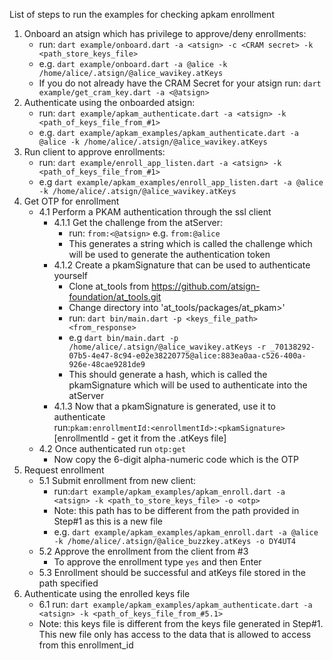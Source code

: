 List of steps to run the examples for checking apkam enrollment

1. Onboard an atsign which has privilege to approve/deny enrollments:<br>
   - run: `dart example/onboard.dart -a <atsign> -c <CRAM secret> -k <path_store_keys_file>`<br>
   - e.g. `dart example/onboard.dart -a @alice -k /home/alice/.atsign/@alice_wavikey.atKeys`<br/>
   - If you do not already have the CRAM Secret for your atsign
     run: `dart example/get_cram_key.dart -a <@atsign>`
2. Authenticate using the onboarded atsign:<br>
   - run: `dart example/apkam_authenticate.dart -a <atsign> -k <path_of_keys_file_from_#1>`<br>
   - e.g. `dart example/apkam_examples/apkam_authenticate.dart -a @alice -k /home/alice/.atsign/@alice_wavikey.atKeys`
3. Run client to approve enrollments:<br>
   - run: `dart example/enroll_app_listen.dart -a <atsign> -k <path_of_keys_file_from_#1>`<br>
   - e.g `dart example/apkam_examples/enroll_app_listen.dart -a @alice -k /home/alice/.atsign/@alice_wavikey.atKeys`
4. Get OTP for enrollment
    - 4.1 Perform a PKAM authentication through the ssl client
      - 4.1.1 Get the challenge from the atServer:<br>
        - run: `from:<@atsign>` e.g. `from:@alice` <br>
        - This generates a string which is called the challenge which will be used to generate the authentication token<br>
      - 4.1.2 Create a pkamSignature that can be used to authenticate yourself<br>
        - Clone at_tools from https://github.com/atsign-foundation/at_tools.git
        - Change directory into 'at_tools/packages/at_pkam>'<br>
        - run: `dart bin/main.dart -p <keys_file_path> <from_response>`<br>
        - e.g `dart bin/main.dart -p /home/alice/.atsign/@alice_wavikey.atKeys -r _70138292-07b5-4e47-8c94-e02e38220775@alice:883ea0aa-c526-400a-926e-48cae9281de9`<br>
        - This should generate a hash, which is called the pkamSignature which will be used to authenticate into the atServer<br>
      - 4.1.3 Now that a pkamSignature is generated, use it to authenticate<br>
        run:`pkam:enrollmentId:<enrollmentId>:<pkamSignature>` [enrollmentId - get it from the .atKeys file]<br>
    - 4.2 Once authenticated run `otp:get`<br>
      - Now copy the 6-digit alpha-numeric code which is the OTP
5. Request enrollment
    - 5.1 Submit enrollment from new client:<br>
      - run:`dart example/apkam_examples/apkam_enroll.dart -a <atsign> -k <path_to_store_keys_file> -o <otp>`<br>
      - Note: this path has to be different from the path provided in Step#1 as this is a new file
      - e.g. `dart example/apkam_examples/apkam_enroll.dart -a @alice -k /home/alice/.atsign/@alice_buzzkey.atKeys -o DY4UT4`<br>
    - 5.2 Approve the enrollment from the client from #3<br>
      - To approve the enrollment type `yes` and then Enter
    - 5.3 Enrollment should be successful and atKeys file stored in the path specified
6. Authenticate using the enrolled keys file<br>
    - 6.1 run: `dart example/apkam_examples/apkam_authenticate.dart -a <atsign> -k <path_of_keys_file_from_#5.1>`
    - Note: this keys file is different from the keys file generated in Step#1. This new file only has access to the data that is allowed to access from this enrollment_id
       
